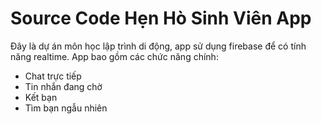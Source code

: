 # Source Code Hẹn Hò Sinh Viên App
Đây là dự án môn học lập trình di động, app sử dụng firebase để có tính năng realtime.
App bao gồm các chức năng chính:
+ Chat trực tiếp
+ Tin nhắn đang chờ
+ Kết bạn
+ Tìm bạn ngẫu nhiên

